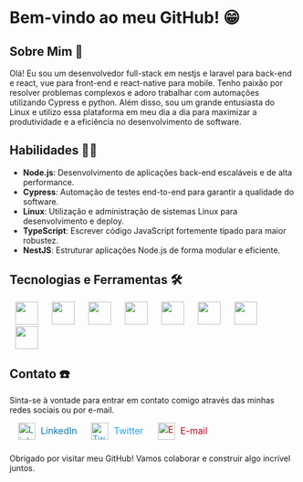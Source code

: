 # Bem-vindo ao meu GitHub! 😁

## Sobre Mim 📖

Olá! Eu sou um desenvolvedor full-stack em nestjs e laravel para back-end e react, vue para front-end e react-native para mobile. Tenho paixão por resolver problemas complexos e adoro trabalhar com automações utilizando Cypress e python. Além disso, sou um grande entusiasta do Linux e utilizo essa plataforma em meu dia a dia para maximizar a produtividade e a eficiência no desenvolvimento de software.

## Habilidades 👨‍💻

- **Node.js**: Desenvolvimento de aplicações back-end escaláveis e de alta performance.
- **Cypress**: Automação de testes end-to-end para garantir a qualidade do software.
- **Linux**: Utilização e administração de sistemas Linux para desenvolvimento e deploy.
- **TypeScript**: Escrever código JavaScript fortemente tipado para maior robustez.
- **NestJS**: Estruturar aplicações Node.js de forma modular e eficiente.

## Tecnologias e Ferramentas 🛠️

<span align="center">
  <img src="https://cdn.jsdelivr.net/gh/devicons/devicon@latest/icons/nestjs/nestjs-original.svg" height="40" style="margin: auto 10px;" />
  <img src="https://cdn.jsdelivr.net/gh/devicons/devicon@latest/icons/cypressio/cypressio-original.svg" height="40" style="margin: auto 10px;" />
  <img src="https://cdn.jsdelivr.net/gh/devicons/devicon@latest/icons/nodejs/nodejs-original.svg" height="40" style="margin: auto 10px;" />
  <img src="https://cdn.jsdelivr.net/gh/devicons/devicon@latest/icons/typescript/typescript-original.svg" height="40" style="margin: auto 10px;" />
  <img src="https://cdn.jsdelivr.net/gh/devicons/devicon@latest/icons/react/react-original.svg" height="40" style="margin: auto 10px;" />
  <img src="https://cdn.jsdelivr.net/gh/devicons/devicon@latest/icons/python/python-original.svg" height="40" style="margin: auto 10px;" />
  <img src="https://cdn.jsdelivr.net/gh/devicons/devicon@latest/icons/linux/linux-original.svg" height="40" style="margin: auto 10px;" />
  <img src="https://cdn.jsdelivr.net/gh/devicons/devicon@latest/icons/vscode/vscode-original.svg" height="40" style="margin: auto 10px;" />
</span>

## Contato ☎️

<p>Sinta-se à vontade para entrar em contato comigo através das minhas redes sociais ou por e-mail.</p>

<ul style="list-style-type: none; padding: 0; display: flex;">
  <li style="margin-bottom: 10px;">
    <a href="https://www.linkedin.com/in/matheus-prestes-de-melo/" style="text-decoration: none; color: #0e76a8; margin: 10px; font-size: 12pt">
      <img src="https://cdn-icons-png.flaticon.com/512/174/174857.png" alt="LinkedIn" style="margin: auto 5px; width: 30px; vertical-align: middle;"> LinkedIn
    </a>
  </li>
  <li style="margin-bottom: 10px;">
    <a href="https://x.com/Matheus_744" style="text-decoration: none; color: #1DA1F2; margin: 10px; font-size: 12pt">
      <img src="https://cdn-icons-png.flaticon.com/512/733/733579.png" alt="Twitter" style="margin: auto 5px; width: 30px; vertical-align: middle;"> Twitter
    </a>
  </li>
  <li style="margin-bottom: 10px;">
    <a href="mailto:matheusprestesdmelo744@gmail.com" style="text-decoration: none; color: #BB001B; margin: 10px; font-size: 12pt">
      <img src="https://cdn-icons-png.flaticon.com/512/732/732200.png" alt="Email" style="margin: auto 5px; width: 30px; vertical-align: middle;"> E-mail
    </a>
  </li>
</ul>

<p>Obrigado por visitar meu GitHub! Vamos colaborar e construir algo incrível juntos.</p>
